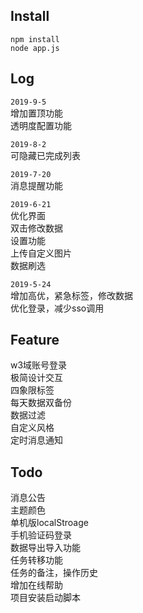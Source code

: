 ## Install
```
npm install
node app.js
```

## Log
`2019-9-5`  
增加置顶功能  
透明度配置功能  

`2019-8-2`  
可隐藏已完成列表    

`2019-7-20`  
消息提醒功能  

`2019-6-21`  
优化界面  
双击修改数据  
设置功能  
上传自定义图片  
数据刷选  

`2019-5-24`  
增加高优，紧急标签，修改数据   
优化登录，减少sso调用  

## Feature
w3域账号登录  
极简设计交互  
四象限标签  
每天数据双备份  
数据过滤  
自定义风格  
定时消息通知  

## Todo
消息公告  
主题颜色  
单机版localStroage  
手机验证码登录  
数据导出导入功能  
任务转移功能  
任务的备注，操作历史  
增加在线帮助  
项目安装启动脚本  
